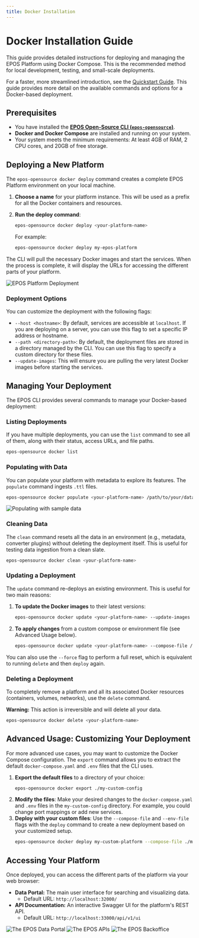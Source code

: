 ```yaml
---
title: Docker Installation
---
```


# Docker Installation Guide

This guide provides detailed instructions for deploying and managing the EPOS Platform using Docker Compose. This is the recommended method for local development, testing, and small-scale deployments.

For a faster, more streamlined introduction, see the [Quickstart Guide](../quickstart.md). This guide provides more detail on the available commands and options for a Docker-based deployment.

## Prerequisites

*   You have installed the **[EPOS Open-Source CLI (`epos-opensource`)](../quickstart.md)**.
*   **Docker and Docker Compose** are installed and running on your system.
*   Your system meets the minimum requirements: At least 4GB of RAM, 2 CPU cores, and 20GB of free storage.

## Deploying a New Platform

The `epos-opensource docker deploy` command creates a complete EPOS Platform environment on your local machine.

1.  **Choose a name** for your platform instance. This will be used as a prefix for all the Docker containers and resources.
2.  **Run the deploy command**:

    ```bash
    epos-opensource docker deploy <your-platform-name>
    ```
    For example:
    ```bash
    epos-opensource docker deploy my-epos-platform
    ```

The CLI will pull the necessary Docker images and start the services. When the process is complete, it will display the URLs for accessing the different parts of your platform.

![EPOS Platform Deployment](/img/epos_deploy.png)

### Deployment Options

You can customize the deployment with the following flags:

*   `--host <hostname>`: By default, services are accessible at `localhost`. If you are deploying on a server, you can use this flag to set a specific IP address or hostname.
*   `--path <directory-path>`: By default, the deployment files are stored in a directory managed by the CLI. You can use this flag to specify a custom directory for these files.
*   `--update-images`: This will ensure you are pulling the very latest Docker images before starting the services.

## Managing Your Deployment

The EPOS CLI provides several commands to manage your Docker-based deployment:

### Listing Deployments

If you have multiple deployments, you can use the `list` command to see all of them, along with their status, access URLs, and file paths.

```bash
epos-opensource docker list
```

### Populating with Data

You can populate your platform with metadata to explore its features. The `populate` command ingests `.ttl` files.

```bash
epos-opensource docker populate <your-platform-name> /path/to/your/data
```
![Populating with sample data](/img/docker_populate_ingestion.png)

### Cleaning Data

The `clean` command resets all the data in an environment (e.g., metadata, converter plugins) without deleting the deployment itself. This is useful for testing data ingestion from a clean slate.

```bash
epos-opensource docker clean <your-platform-name>
```

### Updating a Deployment

The `update` command re-deploys an existing environment. This is useful for two main reasons:

1.  **To update the Docker images** to their latest versions:
    ```bash
    epos-opensource docker update <your-platform-name> --update-images
    ```
2.  **To apply changes** from a custom compose or environment file (see Advanced Usage below).
    ```bash
    epos-opensource docker update <your-platform-name> --compose-file /path/to/your/custom-compose.yml
    ```

You can also use the `--force` flag to perform a full reset, which is equivalent to running `delete` and then `deploy` again.

### Deleting a Deployment

To completely remove a platform and all its associated Docker resources (containers, volumes, networks), use the `delete` command.

**Warning:** This action is irreversible and will delete all your data.

```bash
epos-opensource docker delete <your-platform-name>
```

## Advanced Usage: Customizing Your Deployment

For more advanced use cases, you may want to customize the Docker Compose configuration. The `export` command allows you to extract the default `docker-compose.yaml` and `.env` files that the CLI uses.

1.  **Export the default files** to a directory of your choice:
    ```bash
    epos-opensource docker export ./my-custom-config
    ```
2.  **Modify the files**: Make your desired changes to the `docker-compose.yaml` and `.env` files in the `my-custom-config` directory. For example, you could change port mappings or add new services.
3.  **Deploy with your custom files**: Use the `--compose-file` and `--env-file` flags with the `deploy` command to create a new deployment based on your customized setup.
    ```bash
    epos-opensource docker deploy my-custom-platform --compose-file ./my-custom-config/docker-compose.yaml --env-file ./my-custom-config/.env
    ```

## Accessing Your Platform

Once deployed, you can access the different parts of the platform via your web browser:

*   **Data Portal:** The main user interface for searching and visualizing data.
    *   Default URL: `http://localhost:32000/`
*   **API Documentation:** An interactive Swagger UI for the platform's REST API.
    *   Default URL: `http://localhost:33000/api/v1/ui`

![The EPOS Data Portal](/img/dataportal_after_populate.png)
![The EPOS APIs](/img/swagger_page.png)
![The EPOS Backoffice](/img/backoffice.png)
